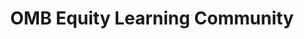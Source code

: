 ---
highlight: "false" 
title: "OMB Equity Learning Community"
description: "Provides a community of equity leaders that meet weekly to ask questions and share knowledge on implementing the new executive order. This community is for government-only. "
url-link: "https://d2d.gsa.gov/report/government-wide-procurement-equity-tool"
type: "HTML"
gov-only: "true"
is-external: "true"
publication-date: "January 01, 2020"
reading-time: "5"
resource-type: "guidance"
filter: "small-business"
audience: "contracts-acquisitions"
branded-offerings: "small-business-support"
---